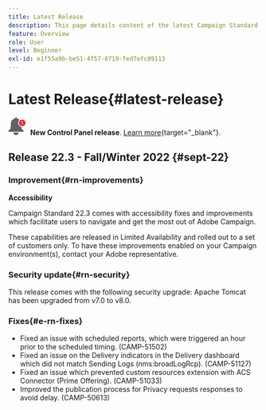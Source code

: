 ```yaml
---
title: Latest Release
description: This page details content of the latest Campaign Standard release
feature: Overview
role: User
level: Beginner
exl-id: e1f55a9b-be51-4f57-8719-fed7efc89113
---
```


# Latest Release{#latest-release}

![Control Panel](assets/do-not-localize/cp-icon.png) **New Control Panel release**. [Learn more](https://experienceleague.adobe.com/docs/control-panel/using/release-notes.html){target="_blank"}.


## Release 22.3 - Fall/Winter 2022 {#sept-22}

### Improvement{#rn-improvements}

**Accessibility**

Campaign Standard 22.3 comes with accessibility fixes and improvements which facilitate users to navigate and get the most out of Adobe Campaign.

These capabilities are released in Limited Availability and rolled out to a set of customers only. To have these improvements enabled on your Campaign environment(s), contact your Adobe representative.

<!--
* **Data retention**

    Data retention periods have been reduced to avoid overloading Campaign server. However, you can still modify these values and define a custom period of time based on your needs and data retention policies. To change retention periods, contact Adobe.
-->

### Security update{#rn-security}

This release comes with the following security upgrade: Apache Tomcat has been upgraded from v7.0 to v8.0.

### Fixes{#e-rn-fixes}

* Fixed an issue with scheduled reports, which were triggered an hour prior to the scheduled timing. (CAMP-51502)
* Fixed an issue on the Delivery indicators in the Delivery dashboard which did not match Sending Logs (nms:broadLogRcp). (CAMP-51127)
* Fixed an issue which prevented custom resources extension with ACS Connector (Prime Offering). (CAMP-51033)
* Improved the publication process for Privacy requests responses to avoid delay. (CAMP-50613)

